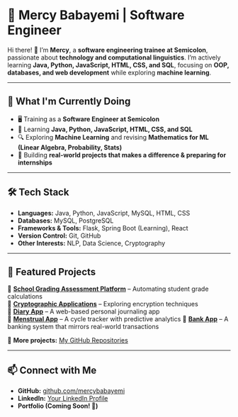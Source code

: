 # 🚀 Mercy Babayemi | Software Engineer

Hi there! 👋 I’m **Mercy**, a **software engineering trainee at Semicolon**, passionate about **technology and computational linguistics**. I’m actively learning **Java, Python, JavaScript, HTML, CSS, and SQL**, focusing on **OOP, databases, and web development** while exploring **machine learning**.  

---

## 📌 What I'm Currently Doing  
- 🖥️ Training as a **Software Engineer at Semicolon**  
- 🌱 Learning **Java, Python, JavaScript, HTML, CSS, and SQL**  
- 🔍 Exploring **Machine Learning**  and revising **Mathematics for ML (Linear Algebra, Probability, Stats)**  
- 🚀 Building **real-world projects that makes a difference & preparing for internships**  

---

## 🛠️ Tech Stack  
- **Languages:** Java, Python, JavaScript, MySQL, HTML, CSS  
- **Databases:** MySQL, PostgreSQL  
- **Frameworks & Tools:** Flask, Spring Boot (Learning), React  
- **Version Control:** Git, GitHub  
- **Other Interests:** NLP, Data Science, Cryptography  

---

## 🌟 Featured Projects  
🔹 [**School Grading Assessment Platform**](#) – Automating student grade calculations  
🔹 [**Cryptographic Applications**](#) – Exploring encryption techniques  
🔹 [**Diary App**](#) – A web-based personal journaling app  
🔹 [**Menstrual App**](#) – A cycle tracker with predictive analytics
🔹 [**Bank App**](#) – A banking system that mirrors real-world transactions

📌 **More projects:** [My GitHub Repositories](https://github.com/mercybabayemi?tab=repositories)  

---

## 📫 Connect with Me  
- **GitHub:** [github.com/mercybabayemi](https://github.com/mercybabayemi)  
- **LinkedIn:** [Your LinkedIn Profile](www.linkedin.com/in/mercy-babayemi-249a541a0)  
- **Portfolio (Coming Soon! 🌱)**  

<!---
mercybabayemi/mercybabayemi is a ✨ special ✨ repository because its `README.md` (this file) appears on your GitHub profile.
You can click the Preview link to take a look at your changes.
--->
